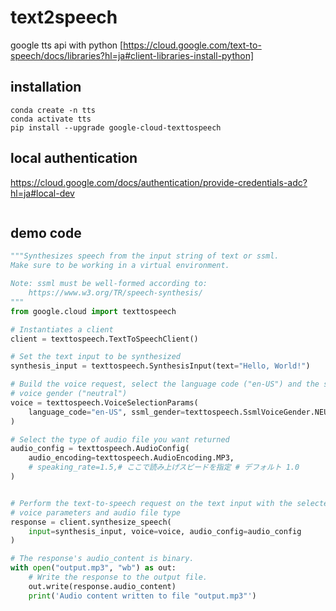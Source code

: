 # text2speech
google tts api with python [https://cloud.google.com/text-to-speech/docs/libraries?hl=ja#client-libraries-install-python]

## installation
```
conda create -n tts
conda activate tts
pip install --upgrade google-cloud-texttospeech
```

## local authentication
https://cloud.google.com/docs/authentication/provide-credentials-adc?hl=ja#local-dev
```
```

## demo code
```python
"""Synthesizes speech from the input string of text or ssml.
Make sure to be working in a virtual environment.

Note: ssml must be well-formed according to:
    https://www.w3.org/TR/speech-synthesis/
"""
from google.cloud import texttospeech

# Instantiates a client
client = texttospeech.TextToSpeechClient()

# Set the text input to be synthesized
synthesis_input = texttospeech.SynthesisInput(text="Hello, World!")

# Build the voice request, select the language code ("en-US") and the ssml
# voice gender ("neutral")
voice = texttospeech.VoiceSelectionParams(
    language_code="en-US", ssml_gender=texttospeech.SsmlVoiceGender.NEUTRAL
)

# Select the type of audio file you want returned
audio_config = texttospeech.AudioConfig(
    audio_encoding=texttospeech.AudioEncoding.MP3,
    # speaking_rate=1.5,# ここで読み上げスピードを指定 # デフォルト 1.0
) 


# Perform the text-to-speech request on the text input with the selected
# voice parameters and audio file type
response = client.synthesize_speech(
    input=synthesis_input, voice=voice, audio_config=audio_config
)

# The response's audio_content is binary.
with open("output.mp3", "wb") as out:
    # Write the response to the output file.
    out.write(response.audio_content)
    print('Audio content written to file "output.mp3"')
```